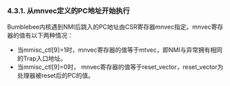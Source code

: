 ### **4.3.1. 从mnvec定义的PC地址开始执行** 

Bumblebee内核遇到NMI后跳入的PC地址由CSR寄存器mnvec指定。mnvec寄存器的值有以下两种情况：

- 当mmisc_ctl[9]=1时，mnvec寄存器的值等于mtvec，即NMI与异常拥有相同的Trap入口地址。
- 当mmisc_ctl[9]=0时， mnvec寄存器的值等于reset_vector，reset_vector为处理器被reset后的PC的值。